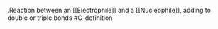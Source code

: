 .Reaction between an [[Electrophile]] and a [[Nucleophile]], adding to double or triple bonds
#C-definition